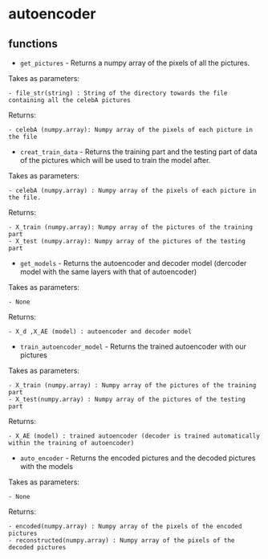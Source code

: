 # autoencoder

## functions

* `get_pictures` - Returns a numpy array of the pixels of all the pictures.

Takes as parameters:

    - file_str(string) : String of the directory towards the file containing all the celebA pictures
Returns:

    - celebA (numpy.array): Numpy array of the pixels of each picture in the file


* `creat_train_data` - Returns the training part and the testing part of data of the pictures which will be used to train the model after.

Takes as parameters:

    - celebA (numpy.array) : Numpy array of the pixels of each picture in the file.

Returns:

    - X_train (numpy.array): Numpy array of the pictures of the training part
    - X_test (numpy.array): Numpy array of the pictures of the testing part

* `get_models` - Returns the autoencoder and decoder model (dercoder model with the same layers with that of autoencoder)

Takes as parameters:

    - None

Returns:

    - X_d ,X_AE (model) : autoencoder and decoder model

* `train_autoencoder_model` - Returns the trained autoencoder with our pictures

Takes as parameters:

    - X_train (numpy.array) : Numpy array of the pictures of the training part
    - X_test(numpy.array) : Numpy array of the pictures of the testing part

Returns:

    - X_AE (model) : trained autoencoder (decoder is trained automatically within the training of autoencoder) 


* `auto_encoder` - Returns the encoded pictures and the decoded pictures with the models

Takes as parameters:

    - None

Returns:

    - encoded(numpy.array) : Numpy array of the pixels of the encoded pictures  
    - reconstructed(numpy.array) : Numpy array of the pixels of the decoded pictures